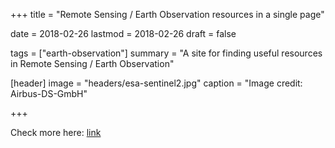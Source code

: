 +++
title = "Remote Sensing / Earth Observation resources in a single page"

date = 2018-02-26
lastmod = 2018-02-26
draft = false

tags = ["earth-observation"]
summary = "A site for finding useful resources in Remote Sensing / Earth Observation"

[header]
image = "headers/esa-sentinel2.jpg"
caption = "Image credit: Airbus-DS-GmbH"

+++

Check more here: [link](http://joaogoncalves.cc/Remote-Sensing-Earth-Observation-directory/)

